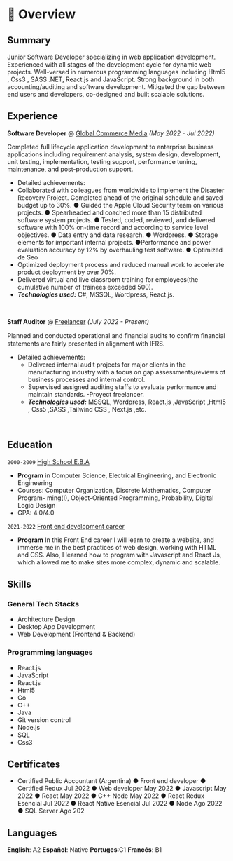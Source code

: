 # 📖 Overview

## Summary

Junior Software Developer specializing in web application development. Experienced with all stages of the development cycle for dynamic web projects. Well-versed in numerous programming languages including Html5 , Css3 , SASS .NET, React.js and JavaScript. Strong background in both accounting/auditing and software development. Mitigated the gap between end users and developers, co-designed and built scalable solutions.


## Experience

**Software Developer** @ [ Global Commerce Media](https://www.globalcommercemedia.com/) _(May 2022 - Jul 2022)_

Completed full lifecycle application development to enterprise business applications including requirement analysis, system design, development, unit testing, implementation, testing support, performance tuning, maintenance, and post-production support.
- Detailed achievements:
- Collaborated with colleagues from worldwide to implement the Disaster Recovery Project. Completed ahead of the original schedule and saved budget up to 30%.
● Guided the Apple Cloud Security team on various projects. ● Spearheaded and coached more than 15 distributed
software system projects. 
● Tested, coded, reviewed, and delivered software with 100% on-time record and according to service
level objectives. 
● Data entry and data research. ● Wordpress. ● Storage elements for important internal projects. 
●Performance and power evaluation accuracy by 12% by overhauling test software. ● Optimized de Seo
- Optimized deployment process and reduced manual work to accelerate product deployment by over 70%.
- Delivered virtual and live classroom training for employees(the cumulative number of trainees exceeded 500).
- _**Technologies used:**_ C#, MSSQL, Wordpress, React.js.

&nbsp;

**Staff Auditor** @ [Freelancer](https://argenweb.info) _(July 2022 - Present)_

Planned and conducted operational and ﬁnancial audits to conﬁrm ﬁnancial statements are fairly presented in alignment with IFRS.
- Detailed achievements:
  - Delivered internal audit projects for major clients in the manufacturing industry with a focus on gap assessments/reviews of business processes and internal control.
  - Supervised assigned auditing staffs to evaluate performance and maintain standards.
  -Proyect freelancer.
  - _**Technologies used:**_ MSSQL, Wordpress, React.js ,JavaScript ,Html5 , Css5 ,SASS ,Tailwind CSS , Next.js ,etc.


&nbsp;


## Education

`2000-2009` [High School E.B.A ](https://www.eba.com/)
- **Program** in Computer Science, Electrical Engineering, and Electronic Engineering
- Courses: Computer Organization, Discrete Mathematics, Computer Program-
ming(I), Object-Oriented Programming, Probability, Digital Logic Design
- GPA: 4.0/4.0

`2021-2022` [Front end development career](https://www.coderhouse.com/)
- **Program** In this Front End career I will learn to create a website, and
immerse me in the best practices of web design,
working with HTML and CSS. Also, I learned how to program
with Javascript and React Js, which allowed me to make sites more
complex, dynamic and scalable.



## Skills

### General Tech Stacks
- Architecture Design
- Desktop App Development
- Web Development (Frontend & Backend)

### Programming languages
- React.js
- JavaScript
- React.js
- Html5
- Go
- C++
- Java
- Git version control
- Node.js
- SQL
- Css3

## Certificates
- Certified Public Accountant (Argentina)
● Front end developer
● Certified Redux Jul 2022
● Web developer May 2022
● Javascript May 2022
● React May 2022
● C++ Node May 2022
● React Redux Esencial Jul 2022
● React Native Esencial Jul 2022
● Node Ago 2022
● SQL Server Ago 202


## Languages
**English**: A2
**Español**: Native
**Portuges**:C1
**Francés**: B1